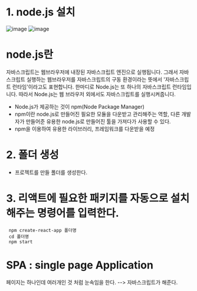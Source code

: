 # 1. node.js 설치
![image](https://github.com/dddd1215/react_basic/assets/129017020/58ed32cd-6b33-4817-a1ca-293db3aea9cb)
![image](https://github.com/dddd1215/react_basic/assets/129017020/1ed90047-77f8-4806-992f-32ce5183a5cc)

# node.js란
자바스크립트는 웹브라우저에 내장된 자바스크립트 엔진으로 실행됩니다. 그래서 자바스크립트 실행하는 웹브라우저를 자바스크립트의 구동 환경이라는 뜻에서 '자바스크립트 런타임'이라고도 표현합니다.
한마디로 Node.js는 또 하나의 자바스크립트 런타임입니다. 따라서 Node.js는 웹 브라우저 외에서도 자바스크립트를 실행시켜줍니다.

* Node.js가 제공하는 것이 npm(Node Package Manager)
* npm이란 node.js로 만들어진 필요한 모듈을 다운받고 관리해주는 역할, 다른 개발자가 만들어준 유용한 node.js로 만들어진 툴을 가져다가 사용할 수 있다.
* npm을 이용하여 유용한 라이브러리, 프레임워크를 다운받을 예정

# 2. 폴더 생성
  * 프로젝트를 만들 폴더를 생성한다.
# 3. 리액트에 필요한 패키지를 자동으로 설치해주는 명령어를 입력한다.

     npm create-react-app 폴더명
     cd 폴더명
     npm start

# SPA : single page Application
 페이지는 하나인데 여러개인 것 처럼 눈속임을 한다. --> 자바스크립트가 해준다.
